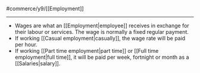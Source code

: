 #commerce/y9/[[Employment]] 

---
- Wages are what an [[Employment|employee]] receives in exchange for their labour or services. The wage is normally a fixed regular payment.
- If working [[Casual employment|casually]], the wage rate will be paid per hour.
- If working [[Part time employment|part time]] or [[Full time employment|full time]], it will be paid per week, fortnight or month as a [[Salaries|salary]].